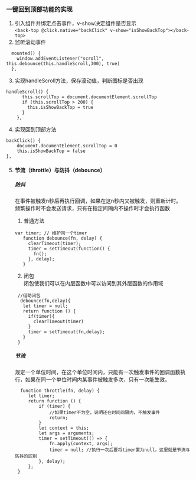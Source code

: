 ### 一键回到顶部功能的实现
1. 引入组件并绑定点击事件，v-show决定组件是否显示<br>
   ```<back-top @click.native="backClick" v-show="isShowBackTop"></back-top>```
2. 监听滚动事件<br>
```
  mounted() {
    window.addEventListener("scroll", this.debounce(this.handleScroll,300), true)
  },
```
3. 实现handleScroll方法，保存滚动值，判断图标是否出现<br>
```
handleScroll() {
      this.scrollTop = document.documentElement.scrollTop
      if (this.scrollTop > 200) {
        this.isShowBackTop = true
      }
    },
```
4. 实现回到顶部方法<br>
```
backClick() {
    document.documentElement.scrollTop = 0
    this.isShowBackTop = false
},
```

5. #### 节流（throttle）与防抖（debounce）
   ##### 防抖
   在事件被触发n秒后再执行回调，如果在这n秒内又被触发，则重新计时。<br>
   频繁操作时不会发送请求，只有在指定间隔内不操作时才会执行函数<br>

   1. 普通方法<br>
     
   ```
   var timer; // 维护同一个timer
      function debounce(fn, delay) {
        clearTimeout(timer);
        timer = setTimeout(function() {
          fn();
        }, delay);
      }
   ```
   2. 闭包<br>
      闭包使我们可以在内层函数中可以访问到其外层函数的作用域
   ```
    //借助闭包
     debounce(fn,delay){
      let timer = null;
      return function () {
        if(timer){
          clearTimeout(timer)
        }
        timer = setTimeout(fn,delay);        
      }
    }
   ```
   ##### 节流
   规定一个单位时间，在这个单位时间内，只能有一次触发事件的回调函数执行，如果在同一个单位时间内某事件被触发多次，只有一次能生效。
   ```
     function throttle(fn, delay) {
        let timer;
        return function () {
            if (timer) {
                //如果timer不为空，说明还在时间间隔内，不触发事件
                return;
            }
            let context = this;
            let args = arguments;
            timer = setTimeout(() => {
                fn.apply(context, args);
                timer = null; //执行一次后要将timer置为null，这里就是节流与防抖的区别
            }, delay);
        };
    }
   ```